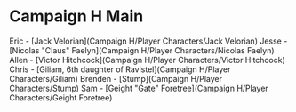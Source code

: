 # Campaign H Main

Eric - [Jack Velorian](Campaign H/Player Characters/Jack Velorian)
Jesse - [Nicolas "Claus" Faelyn](Campaign H/Player Characters/Nicolas Faelyn)
Allen - [Victor Hitchcock](Campaign H/Player Characters/Victor Hitchcock)
Chris - [Giliam, 6th daughter of Ravistel](Campaign H/Player Characters/Giliam)
Brenden - [Stump](Campaign H/Player Characters/Stump)
Sam - [Geight "Gate" Foretree](Campaign H/Player Characters/Geight Foretree)

